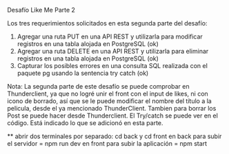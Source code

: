 Desafío Like Me Parte 2

Los tres requerimientos solicitados en esta segunda parte del  desafío:

1. Agregar una ruta PUT en una API REST y utilizarla para modificar registros en una
tabla alojada en PostgreSQL (ok)
2. Agregar una ruta DELETE en una API REST y utilizarla para eliminar registros en una
tabla alojada en PostgreSQL (ok)
3. Capturar los posibles errores en una consulta SQL realizada con el paquete pg
usando la sentencia try catch (ok)

Nota: La segunda parte de este desafío se puede comprobar en Thunderclient, ya que no logré unir el front con el input de likes, ni con icono de borrado,
así que se le puede modificar el nombre del título a la pelicula, desde el ya mencionado ThunderClient.
Tambien para borrar los Post se puede hacer desde Thunderclient.
El Try/catch se puede ver en el código. Está indicado lo que se adicionó en esta parte.

**
abrir dos terminales por separado: cd back y cd front 
en back para subir el servidor = npm run dev 
en front para subir la aplicación = npm start


